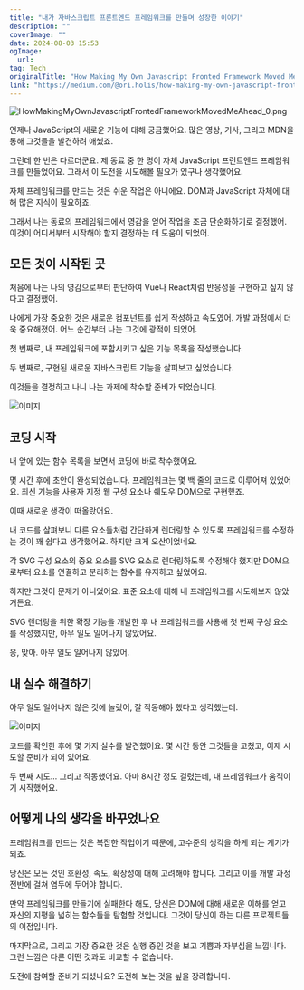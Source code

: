 ```yaml
---
title: "내가 자바스크립트 프론트엔드 프레임워크를 만들며 성장한 이야기"
description: ""
coverImage: ""
date: 2024-08-03 15:53
ogImage: 
  url: 
tag: Tech
originalTitle: "How Making My Own Javascript Fronted Framework Moved Me Ahead"
link: "https://medium.com/@ori.holis/how-making-my-own-javascript-fronted-framework-moved-me-ahead-be7872eaeb4e"
---
```




![HowMakingMyOwnJavascriptFrontedFrameworkMovedMeAhead_0.png](/assets/img/HowMakingMyOwnJavascriptFrontedFrameworkMovedMeAhead_0.png)

언제나 JavaScript의 새로운 기능에 대해 궁금했어요. 많은 영상, 기사, 그리고 MDN을 통해 그것들을 발견하려 애썼죠.

그런데 한 번은 다르더군요. 제 동료 중 한 명이 자체 JavaScript 프런트엔드 프레임워크를 만들었어요. 그래서 이 도전을 시도해볼 필요가 있구나 생각했어요.

자체 프레임워크를 만드는 것은 쉬운 작업은 아니에요. DOM과 JavaScript 자체에 대해 많은 지식이 필요하죠.

<div class="content-ad"></div>

그래서 나는 동료의 프레임워크에서 영감을 얻어 작업을 조금 단순화하기로 결정했어. 이것이 어디서부터 시작해야 할지 결정하는 데 도움이 되었어.

## 모든 것이 시작된 곳

처음에 나는 나의 영감으로부터 판단하여 Vue나 React처럼 반응성을 구현하고 싶지 않다고 결정했어.

나에게 가장 중요한 것은 새로운 컴포넌트를 쉽게 작성하고 속도였어. 개발 과정에서 더욱 중요해졌어. 어느 순간부터 나는 그것에 광적이 되었어.

<div class="content-ad"></div>

첫 번째로, 내 프레임워크에 포함시키고 싶은 기능 목록을 작성했습니다.

두 번째로, 구현된 새로운 자바스크립트 기능을 살펴보고 싶었습니다.

이것들을 결정하고 나니 나는 과제에 착수할 준비가 되었습니다.

![이미지](/assets/img/HowMakingMyOwnJavascriptFrontedFrameworkMovedMeAhead_1.png)

<div class="content-ad"></div>

## 코딩 시작

내 앞에 있는 함수 목록을 보면서 코딩에 바로 착수했어요.

몇 시간 후에 초안이 완성되었습니다. 프레임워크는 몇 백 줄의 코드로 이루어져 있었어요. 최신 기능을 사용자 지정 웹 구성 요소나 쉐도우 DOM으로 구현했죠.

이때 새로운 생각이 떠올랐어요.

<div class="content-ad"></div>

내 코드를 살펴보니 다른 요소들처럼 간단하게 렌더링할 수 있도록 프레임워크를 수정하는 것이 꽤 쉽다고 생각했어요. 하지만 크게 오산이었네요.

각 SVG 구성 요소의 중요 요소를 SVG 요소로 렌더링하도록 수정해야 했지만 DOM으로부터 요소를 연결하고 분리하는 함수를 유지하고 싶었어요.

하지만 그것이 문제가 아니었어요. 표준 요소에 대해 내 프레임워크를 시도해보지 않았거든요.

SVG 렌더링을 위한 확장 기능을 개발한 후 내 프레임워크를 사용해 첫 번째 구성 요소를 작성했지만, 아무 일도 일어나지 않았어요.

<div class="content-ad"></div>

응, 맞아. 아무 일도 일어나지 않았어.

## 내 실수 해결하기

아무 일도 일어나지 않은 것에 놀랐어, 잘 작동해야 했다고 생각했는데.

![이미지](/assets/img/HowMakingMyOwnJavascriptFrontedFrameworkMovedMeAhead_2.png)

<div class="content-ad"></div>

코드를 확인한 후에 몇 가지 실수를 발견했어요. 몇 시간 동안 그것들을 고쳤고, 이제 시도할 준비가 되어 있어요.

두 번째 시도... 그리고 작동했어요. 아마 8시간 정도 걸렸는데, 내 프레임워크가 움직이기 시작했어요.

## 어떻게 나의 생각을 바꾸었나요

프레임워크를 만드는 것은 복잡한 작업이기 때문에, 고수준의 생각을 하게 되는 계기가 되죠.

<div class="content-ad"></div>

당신은 모든 것인 호환성, 속도, 확장성에 대해 고려해야 합니다. 그리고 이를 개발 과정 전반에 걸쳐 염두에 두어야 합니다.

만약 프레임워크를 만들기에 실패한다 해도, 당신은 DOM에 대해 새로운 이해를 얻고 자신의 지평을 넓히는 함수들을 탐험할 것입니다. 그것이 당신이 하는 다른 프로젝트들의 이점입니다.

마지막으로, 그리고 가장 중요한 것은 실행 중인 것을 보고 기쁨과 자부심을 느낍니다. 그런 느낌은 다른 어떤 것과도 비교할 수 없습니다.

도전에 참여할 준비가 되셨나요? 도전해 보는 것을 닆을 장려합니다.

<div class="content-ad"></div>
